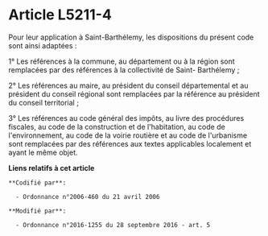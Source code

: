# Article L5211-4

Pour leur application à Saint-Barthélemy, les dispositions du présent code sont ainsi adaptées : 

1° Les références à la commune, au département ou à la région sont remplacées par des références à la collectivité de Saint-
Barthélemy ; 

2° Les références au maire, au président du conseil départemental et au président du conseil régional sont remplacées par la
référence au président du conseil territorial ; 

3° Les références au code général des impôts, au livre des procédures fiscales, au code de la construction et de
l'habitation, au code de l'environnement, au code de la voirie routière et au code de l'urbanisme sont remplacées par des
références aux textes applicables localement et ayant le même objet.

**Liens relatifs à cet article**

	**Codifié par**:

	  - Ordonnance n°2006-460 du 21 avril 2006

	**Modifié par**:

	  - Ordonnance n°2016-1255 du 28 septembre 2016 - art. 5
